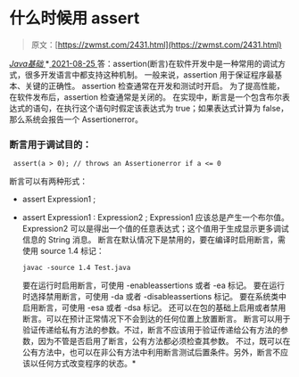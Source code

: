 <!--yml
category: 未分类
date: 0001-01-01 00:00:00
--->

# 什么时候用 assert

> 原文：[https://zwmst.com/2431.html](https://zwmst.com/2431.html)

   [ *Java基础* ](https://zwmst.com/java%e5%9f%ba%e7%a1%80)*[ <time datetime="2021-08-25T09:33:55+08:00"> 2021-08-25 </time> ](https://zwmst.com/2431.html)  答：assertion(断言)在软件开发中是一种常用的调试方式，很多开发语言中都支持这种机制。
一般来说，assertion 用于保证程序最基本、关键的正确性。
assertion 检查通常在开发和测试时开启。
为了提高性能，在软件发布后，assertion 检查通常是关闭的。
在实现中，断言是一个包含布尔表达式的语句，在执行这个语句时假定该表达式为 true；如果表达式计算为 false，那么系统会报告一个 Assertionerror。

### 断言用于调试目的：

```
 assert(a > 0); // throws an Assertionerror if a <= 0 
```

断言可以有两种形式：

*   assert Expression1 ;
*   assert Expression1 : Expression2 ;
    Expression1 应该总是产生一个布尔值。
    Expression2 可以是得出一个值的任意表达式；这个值用于生成显示更多调试信息的 String 消息。
    断言在默认情况下是禁用的，要在编译时启用断言，需使用 source 1.4 标记：

    ```
    javac -source 1.4 Test.java 
    ```

    要在运行时启用断言，可使用 -enableassertions 或者 -ea 标记。
    要在运行时选择禁用断言，可使用 -da 或者 -disableassertions 标记。
    要在系统类中启用断言，可使用 -esa 或者 -dsa 标记。 还可以在包的基础上启用或者禁用断言。可以在预计正常情况下不会到达的任何位置上放置断言。
    断言可以用于验证传递给私有方法的参数。不过，断言不应该用于验证传递给公有方法的参数，因为不管是否启用了断言，公有方法都必须检查其参数。
    不过，既可以在公有方法中，也可以在非公有方法中利用断言测试后置条件。另外，断言不应该以任何方式改变程序的状态。*